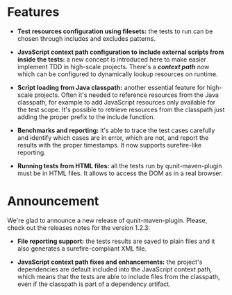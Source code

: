 # Features #
  * **Test resources configuration using filesets:** the tests to run can be chosen through includes and excludes patterns.

  * **JavaScript context path configuration to include external scripts from inside the tests:** a new concept is introduced here to make easier implement TDD in high-scale projects. There's a **_context path_** now which can be configured to dynamically lookup resources on runtime.

  * **Script loading from Java classpath:** another essential feature for high-scale projects. Often it's needed to reference resources from the Java classpath, for example to add JavaScript resources only available for the test scope. It's possible to retrieve resources from the classpath just adding the proper prefix to the include function.

  * **Benchmarks and reporting:** it's able to trace the test cases carefully and identify which cases are in error, which are not, and report the results with the proper timestamps. It now supports surefire-like reporting.

  * **Running tests from HTML files:** all the tests run by qunit-maven-plugin must be in HTML files. It allows to access the DOM as in a real browser.

# Announcement #
We're glad to announce a new release of qunit-maven-plugin. Please, check out the releases notes for the version 1.2.3:

  * **File reporting support:** the tests results are saved to plain files and it also generates a surefire-compliant XML file.

  * **JavaScript context path fixes and enhancements:** the project's dependencies are default included into the JavaScript context path, which means that the tests are able to include files from the classpath, even if the classpath is part of a dependency artifact.